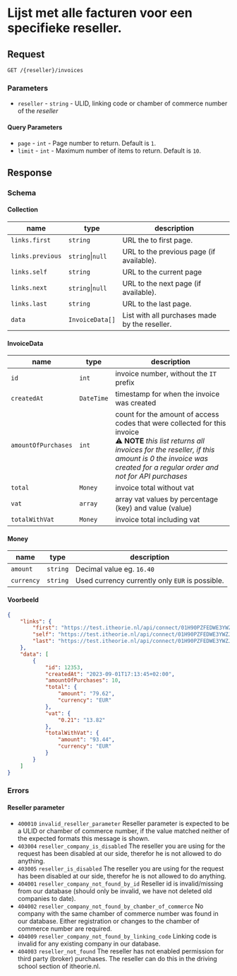 # Lijst met alle facturen voor een specifieke reseller.

## Request
```http
GET /{reseller}/invoices
```

### Parameters
* `reseller` - `string` - ULID, linking code or chamber of commerce number of the <dfn>reseller</dfn>

#### Query Parameters
* `page` - `int` - Page number to return. Default is `1`.
* `limit` - `int` - Maximum number of items to return. Default is `10`.

## Response
### Schema

#### Collection
| name             | type             | description                              |
|------------------|------------------|------------------------------------------|
| `links.first`    | `string`         | URL the to first page.                   |
| `links.previous` | `string`\|`null` | URL to the previous page (if available). |
| `links.self`     | `string`         | URL to the current page                  |
| `links.next`     | `string`\|`null` | URL to the next page (if available).     |
| `links.last`     | `string`         | URL to the last page.                    |
| `data` | `InvoiceData[]` | List with all purchases made by the reseller. |

#### InvoiceData
| name                | type       | description                                                                                                                                                                                                                          |
|---------------------|------------|--------------------------------------------------------------------------------------------------------------------------------------------------------------------------------------------------------------------------------------|
| `id`                | `int`      | invoice number, without the `IT` prefix                                                                                                                                                                                              |
| `createdAt`         | `DateTime` | timestamp for when the invoice was created                                                                                                                                                                                           |
| `amountOfPurchases` | `int`      | count for the amount of access codes that were collected for this invoice <br> :warning: **NOTE** _this list returns all invoices for the reseller, if this amount is 0 the invoice was created for a regular order and not for API purchases_ |
| `total`             | `Money`    | invoice total without vat                                                                                                                                                                                                            |
| `vat`               | `array`    | array vat values by percentage (key) and value (value)                                                                                                                                                                               |
| `totalWithVat`      | `Money`    | invoice total including vat                                                                                                                                                                                                          |

#### Money
| name       | type     | description                                     |
|------------|----------|-------------------------------------------------|
| `amount`   | `string` | Decimal value eg. `16.40`                       |
| `currency` | `string` | Used currency currently only `EUR` is possible. |

#### Voorbeeld
```json
{
    "links": {
        "first": "https://test.itheorie.nl/api/connect/01H90PZFEDWE3YWZJPD8Z7030P/invoices?page=1",
        "self": "https://test.itheorie.nl/api/connect/01H90PZFEDWE3YWZJPD8Z7030P/invoices?page=1",
        "last": "https://test.itheorie.nl/api/connect/01H90PZFEDWE3YWZJPD8Z7030P/invoices?page=1"
    },
    "data": [
        {
            "id": 12353,
            "createdAt": "2023-09-01T17:13:45+02:00",
            "amountOfPurchases": 10,
            "total": {
                "amount": "79.62",
                "currency": "EUR"
            },
            "vat": {
                "0.21": "13.82"
            },
            "totalWithVat": {
                "amount": "93.44",
                "currency": "EUR"
            }
        }
    ]
}
```

### Errors

#### Reseller parameter
* `400010` `invalid_reseller_parameter` Reseller parameter is expected to be a ULID or chamber of commerce number, if the value matched neither of the expected formats this message is shown.
* `403004` `reseller_company_is_disabled` The reseller you are using for the request has been disabled at our side, therefor he is not allowed to do anything.
* `403005` `reseller_is_disabled` The reseller you are using for the request has been disabled at our side, therefor he is not allowed to do anything.
* `404001` `reseller_company_not_found_by_id` Reseller id is invalid/missing from our database (should only be invalid, we have not deleted old companies to date).
* `404002` `reseller_company_not_found_by_chamber_of_commerce` No company with the same chamber of commerce number was found in our database. Either registration or changes to the chamber of commerce number are required.
* `404009` `reseller_company_not_found_by_linking_code` Linking code is invalid for any existing company in our database.
* `404003` `reseller_not_found` The reseller has not enabled permission for third party (broker) purchases. The reseller can do this in the driving school section of itheorie.nl.
